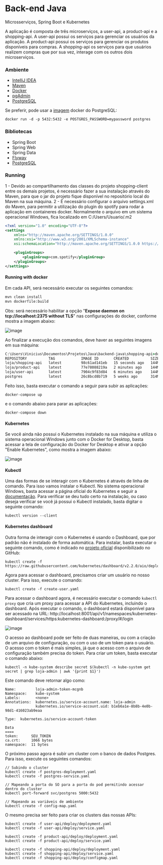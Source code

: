 # Back-end Java
Microsserviços, Spring Boot e Kubernetes

A aplicação é composta de três microserviços, a user-api, a product-api e a shopping-api. A user-api possui os serviços para gerenciar os usuários da aplicação. A product-api possui os serviços para gerenciar os produtos disponíveis para compras. A shopping-api os serviços para que usuários realizem compras que por sua vez, interage com os outros dois microserviços.

### Ambiente
* [IntelliJ IDEA](https://www.jetbrains.com/pt-br/idea/download)
* [Maven](https://maven.apache.org)
* [Docker](https://www.docker.com/products/docker-desktop)
* [pgAdmin](https://www.pgadmin.org/download)
* [PostgreSQL](https://www.postgresql.org/download)

Se preferir, pode usar a [imagem](https://hub.docker.com/_/postgres) docker do PostgreSQL:

`
docker run -d -p 5432:5432 -e POSTGRES_PASSWORD=mypassword postgres
`

### Bibliotecas
* Spring Boot
* Spring Web
* Spring Data
* [Flyway](https://github.com/flyway/flyway)
* [PostgreSQL](https://mvnrepository.com/artifact/org.postgresql/postgresql)

### Running
1 - Devido ao compartilhamento das classes do projeto shopping-client entre os demais projetos, é necessário fazer a sua instalação através do Maven, para que o jar do projeto fique disponível no repositório local do Maven na sua máquina.
2 - É necessário configurar o arquivo settings.xml do Maven, para permitir a utilização do plugin do spotify para rodar a aplicação em containeres docker. Normalmente o arquivo em um sistema operacional Windows, fica localizado em C:/Users/Usuario/.m2

```xml
<?xml version="1.0" encoding="UTF-8"?>
<settings 
    xmlns="http://maven.apache.org/SETTINGS/1.0.0" 
    xmlns:xsi="http://www.w3.org/2001/XMLSchema-instance"
    xsi:schemaLocation="http://maven.apache.org/SETTINGS/1.0.0 https://maven.apache.org/xsd/settings-1.0.0.xsd">

    <pluginGroups>
        <pluginGroup>com.spotify</pluginGroup>
    </pluginGroups>
</settings>
```

#### Running with docker
Em cada API, será necessário executar os seguintes comandos:
```cmd
mvn clean install
mvn dockerfile:build
```
Obs: será necessário habilitar a opção "**Expose daemon on tcp://localhost:2375 without TLS**" nas configurações do docker, conforme mostra a imagem abaixo:

![image](https://user-images.githubusercontent.com/16382981/118900145-a2e77a00-b8e6-11eb-9b83-ce5c729e88d7.png)

Ao finalizar a execução dos comandos, deve haver as seguintes imagens em sua máquina:

```cmd
C:\Users\Vinicius\Documentos\Projetos\Java\backend-java\shopping-api>docker images
REPOSITORY          TAG            IMAGE ID       CREATED          SIZE
loja/shopping-api   latest         98c61ad141eb   15 seconds ago   144MB
loja/product-api    latest         77e78088219a   2 minutes ago    144MB
loja/user-api       latest         7904c9f83d84   6 minutes ago    144MB
postgres            latest         26c8bcd8b719   5 weeks ago      314MB
```

Feito isso, basta executar o comando a seguir para subir as aplicações:

```
docker-compose up
```

e o comando abaixo para parar as aplicações:

```
docker-compose down
```

#### Kubernetes

Se você ainda não possui o Kubernetes instalado na sua máquina e utiliza o sistema operacional Windows junto com o Docker for Desktop, basta acessar a tela de configuração do Docker for Desktop e ativar a opção "Enable Kubernetes", como mostra a imagem abaixo:

![image](https://user-images.githubusercontent.com/16382981/119264235-ac0f6a00-bbb8-11eb-8db2-e1ab4d95de71.png)


#### Kubectl

Uma das formas de se interagir com o Kubernetes é através de linha de comando. Para isso vamos instalar o Kubectl. No sistema operacional Windows, basta acessar a página oficial do Kubernetes e seguir a [documentação](https://kubernetes.io/docs/tasks/tools/install-kubectl-windows/). Para verificar se deu tudo certo na instalação, ou caso deseja verificar se você já possui o Kubectl instalado, basta digitar o seguinte comando:

```
kubectl version --client
```

#### Kubernetes dashboard

Outra forma de interagir com o Kubernetes é usando o Dashboard, que por padrão não é instalado de forma automática. Para instalar, basta executar o seguinte comando, como é indicado no [projeto oficial](https://github.com/kubernetes/dashboard) disponibilizado no GitHub:

```
kubectl create -f https://raw.githubusercontent.com/kubernetes/dashboard/v2.2.0/aio/deploy/recommended.yaml
```

Agora para acessar o dashboard, precisamos criar um usuário no nosso cluster. Para isso, execute o comando:

```
kubectl create -f create-user.yaml
```

Para acessar o dashboard agora, é necessário executar o comando `kubectl proxy` que cria um proxy para acessar a API do Kubernetes, incluindo o dashboard. Após executar o comando, o dashboard estará disponível para ser acessado na URL: http://localhost:8001/api/v1/namespaces/kubernetes-dashboard/services/https:kubernetes-dashboard:/proxy/#/login

![image](https://user-images.githubusercontent.com/16382981/119269813-f8b26f80-bbcf-11eb-8731-6a6836eaa206.png)

O acesso ao dashboard pode ser feito de duas maneiras, ou com a criação de um arquivo de configuração, ou com o uso de um token para o usuário. O acesso com o token é mais simples, já que o acesso com o arquivo de configuração também precisa do token. Para criar um token, basta executar o comando abaixo:

```
kubectl -n kube-system describe secret $(kubectl -n kube-system get secret | grep loja-admin | awk '{print $1}')
```

Este comando deve retornar algo como:

```
Name:         loja-admin-token-mcgnb
Namespace:    kube-system
Labels:       <none>
Annotations:  kubernetes.io/service-account.name: loja-admin
              kubernetes.io/service-account.uid: b1eb6a1e-8b8b-4e0b-98d1-416023ab9eaa

Type:  kubernetes.io/service-account-token

Data
====
token:      SEU_TOKEN
ca.crt:     1066 bytes
namespace:  11 bytes
```

O próximo passo agora é subir um cluster com o banco de dados Postgres. Para isso, execute os seguintes comandos:

```
// Subindo o cluster
kubectl create -f postgres-deployment.yaml
kubectl create -f postgres-service.yaml

// Mapeando a porta do SO para a porta do pod permitindo acessar dentro do cluster
kubectl port-forward svc/postgres 5000:5432

// Mapeando as variáveis de ambiente
kubectl create -f config-map.yaml
```

O mesmo precisa ser feito para criar os clusters das nossas APIs:

```
kubectl create -f user-api/deploy/deployment.yaml
kubectl create -f user-api/deploy/service.yaml

kubectl create -f product-api/deploy/deployment.yaml
kubectl create -f product-api/deploy/service.yaml

kubectl create -f shopping-api/deploy/deployment.yaml
kubectl create -f shopping-api/deploy/service.yaml
kubectl create -f shopping-api/deploy/configmap.yaml
```
